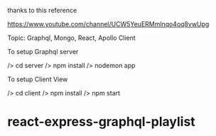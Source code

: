 thanks to this reference

https://www.youtube.com/channel/UCW5YeuERMmlnqo4oq8vwUpg



Topic:
Graphql, Mongo, React, Apollo Client

To setup Graphql server

/> cd server
/> npm install
/> nodemon app


To setup Client View

/> cd client
/> npm install
/> npm start


# react-express-graphql-playlist
